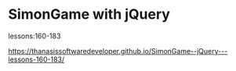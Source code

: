 # SimonGame  with jQuery 
lessons:160-183

https://thanasissoftwaredeveloper.github.io/SimonGame--jQuery---lessons-160-183/
